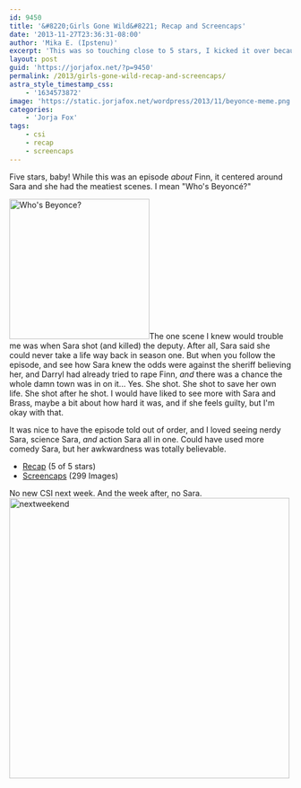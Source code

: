 ```yaml
---
id: 9450
title: '&#8220;Girls Gone Wild&#8221; Recap and Screencaps'
date: '2013-11-27T23:36:31-08:00'
author: 'Mika E. (Ipstenu)'
excerpt: 'This was so touching close to 5 stars, I kicked it over because this is an episode I''d watch again for Sara.'
layout: post
guid: 'https://jorjafox.net/?p=9450'
permalink: /2013/girls-gone-wild-recap-and-screencaps/
astra_style_timestamp_css:
    - '1634573872'
image: 'https://static.jorjafox.net/wordpress/2013/11/beyonce-meme.png'
categories:
    - 'Jorja Fox'
tags:
    - csi
    - recap
    - screencaps
---
```


Five stars, baby! While this was an episode <em>about</em> Finn, it centered around Sara and she had the meatiest scenes. I mean "Who's Beyoncé?"

<a href="https://jorjafox.net/2013/girls-gone-wild-recap-and-screencaps/beyonce-meme/" rel="attachment wp-att-9452"><img class="alignright size-medium wp-image-9452" src="//jfo-static.net/wordpress/2013/11/beyonce-meme-250x250.png" alt="Who's Beyonce?" width="250" height="250" /></a>The one scene I knew would trouble me was when Sara shot (and killed) the deputy. After all, Sara said she could never take a life way back in season one. But when you follow the episode, and see how Sara knew the odds were against the sheriff believing her, and Darryl had already tried to rape Finn, <em>and</em> there was a chance the whole damn town was in on it... Yes. She shot. She shot to save her own life. She shot after he shot. I would have liked to see more with Sara and Brass, maybe a bit about how hard it was, and if she feels guilty, but I'm okay with that.

It was nice to have the episode told out of order, and I loved seeing nerdy Sara, science Sara, <em>and</em> action Sara all in one. Could have used more comedy Sara, but her awkwardness was totally believable.
<ul>
 	<li><a href="https://jorjafox.net/wiki/Girls_Gone_Wild">Recap</a> (5 of 5 stars)</li>
 	<li><a href="https://jorjafox.net/gallery/tv/csi/season14/10-ggw/">Screencaps</a> (299 Images)</li>
</ul>
No new CSI next week. And the week after, no Sara.

<img class="aligncenter size-full wp-image-9453" src="//jfo-static.net/wordpress/2013/11/nextweekend.png" alt="nextweekend" width="500" height="500" />